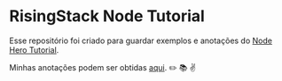 # RisingStack Node Tutorial

Esse repositório foi criado para guardar exemplos e anotações do [Node Hero Tutorial](https://blog.risingstack.com/node-hero-tutorial-getting-started-with-node-js).

Minhas anotações podem ser obtidas [aqui](anotações.md). :pencil2: :books: :v:
